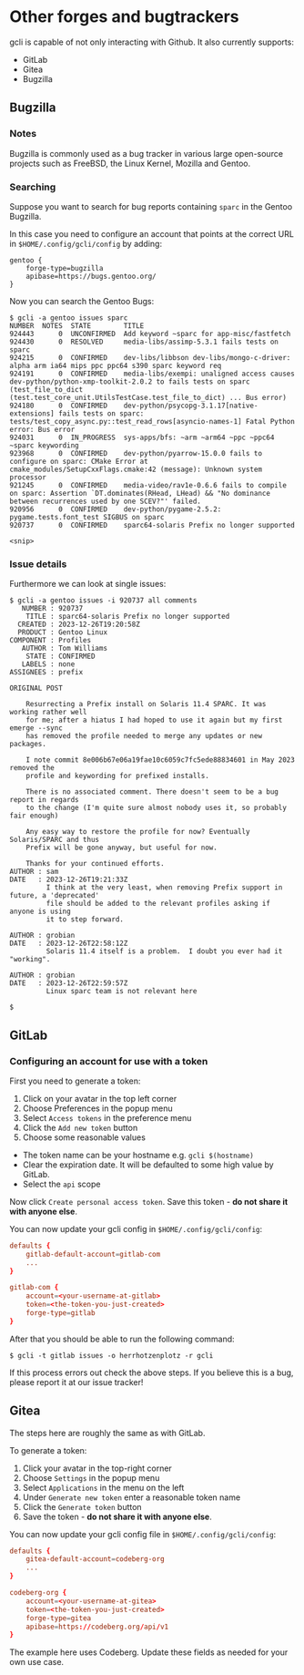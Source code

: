 # Other forges and bugtrackers

gcli is capable of not only interacting with Github. It also currently supports:

- GitLab
- Gitea
- Bugzilla

## Bugzilla

### Notes

Bugzilla is commonly used as a bug tracker in various large open-source
projects such as FreeBSD, the Linux Kernel, Mozilla and Gentoo.

### Searching

Suppose you want to search for bug reports containing `sparc` in
the Gentoo Bugzilla.

In this case you need to configure an account that points at the
correct URL in `$HOME/.config/gcli/config` by adding:

	gentoo {
		forge-type=bugzilla
		apibase=https://bugs.gentoo.org/
	}

Now you can search the Gentoo Bugs:

	$ gcli -a gentoo issues sparc
	NUMBER  NOTES  STATE        TITLE
	924443      0  UNCONFIRMED  Add keyword ~sparc for app-misc/fastfetch
	924430      0  RESOLVED     media-libs/assimp-5.3.1 fails tests on sparc
	924215      0  CONFIRMED    dev-libs/libbson dev-libs/mongo-c-driver: alpha arm ia64 mips ppc ppc64 s390 sparc keyword req
	924191      0  CONFIRMED    media-libs/exempi: unaligned access causes dev-python/python-xmp-toolkit-2.0.2 to fails tests on sparc (test_file_to_dict (test.test_core_unit.UtilsTestCase.test_file_to_dict) ... Bus error)
	924180      0  CONFIRMED    dev-python/psycopg-3.1.17[native-extensions] fails tests on sparc: tests/test_copy_async.py::test_read_rows[asyncio-names-1] Fatal Python error: Bus error
	924031      0  IN_PROGRESS  sys-apps/bfs: ~arm ~arm64 ~ppc ~ppc64 ~sparc keywording
	923968      0  CONFIRMED    dev-python/pyarrow-15.0.0 fails to configure on sparc: CMake Error at cmake_modules/SetupCxxFlags.cmake:42 (message): Unknown system processor
	921245      0  CONFIRMED    media-video/rav1e-0.6.6 fails to compile on sparc: Assertion `DT.dominates(RHead, LHead) && "No dominance between recurrences used by one SCEV?"' failed.
	920956      0  CONFIRMED    dev-python/pygame-2.5.2: pygame.tests.font_test SIGBUS on sparc
	920737      0  CONFIRMED    sparc64-solaris Prefix no longer supported

	<snip>

### Issue details

Furthermore we can look at single issues:

	$ gcli -a gentoo issues -i 920737 all comments
	   NUMBER : 920737
	    TITLE : sparc64-solaris Prefix no longer supported
	  CREATED : 2023-12-26T19:20:58Z
	  PRODUCT : Gentoo Linux
	COMPONENT : Profiles
	   AUTHOR : Tom Williams
	    STATE : CONFIRMED
	   LABELS : none
	ASSIGNEES : prefix

	ORIGINAL POST

	    Resurrecting a Prefix install on Solaris 11.4 SPARC. It was working rather well
	    for me; after a hiatus I had hoped to use it again but my first emerge --sync
	    has removed the profile needed to merge any updates or new packages.

	    I note commit 8e006b67e06a19fae10c6059c7fc5ede88834601 in May 2023 removed the
	    profile and keywording for prefixed installs.

	    There is no associated comment. There doesn't seem to be a bug report in regards
	    to the change (I'm quite sure almost nobody uses it, so probably fair enough)

	    Any easy way to restore the profile for now? Eventually Solaris/SPARC and thus
	    Prefix will be gone anyway, but useful for now.

	    Thanks for your continued efforts.
	AUTHOR : sam
	DATE   : 2023-12-26T19:21:33Z
	         I think at the very least, when removing Prefix support in future, a 'deprecated'
	         file should be added to the relevant profiles asking if anyone is using
	         it to step forward.

	AUTHOR : grobian
	DATE   : 2023-12-26T22:58:12Z
	         Solaris 11.4 itself is a problem.  I doubt you ever had it "working".

	AUTHOR : grobian
	DATE   : 2023-12-26T22:59:57Z
	         Linux sparc team is not relevant here

	$

## GitLab

### Configuring an account for use with a token

First you need to generate a token:

1. Click on your avatar in the top left corner
1. Choose Preferences in the popup menu
1. Select `Access tokens` in the preference menu
1. Click the `Add new token` button
1. Choose some reasonable values
  - The token name can be your hostname e.g. `gcli $(hostname)`
  - Clear the expiration date. It will be defaulted to some high value by GitLab.
  - Select the `api` scope

Now click `Create personal access token`. Save this token - **do not share it with anyone else**.

You can now update your gcli config in `$HOME/.config/gcli/config`:

```conf
defaults {
    gitlab-default-account=gitlab-com
    ...
}

gitlab-com {
    account=<your-username-at-gitlab>
    token=<the-token-you-just-created>
    forge-type=gitlab
}
```

After that you should be able to run the following command:

	$ gcli -t gitlab issues -o herrhotzenplotz -r gcli

If this process errors out check the above steps. If you believe
this is a bug, please report it at our issue tracker!

## Gitea

The steps here are roughly the same as with GitLab.

To generate a token:

1. Click your avatar in the top-right corner
1. Choose `Settings` in the popup menu
1. Select `Applications` in the menu on the left
1. Under `Generate new token` enter a reasonable token name
1. Click the `Generate token` button
1. Save the token - **do not share it with anyone else**.

You can now update your gcli config file in `$HOME/.config/gcli/config`:

```conf
defaults {
	gitea-default-account=codeberg-org
	...
}

codeberg-org {
	account=<your-username-at-gitea>
	token=<the-token-you-just-created>
	forge-type=gitea
	apibase=https://codeberg.org/api/v1
}
```

The example here uses Codeberg. Update these fields as needed for your own use case.
